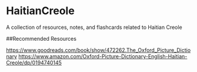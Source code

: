 # HaitianCreole
A collection of resources, notes, and flashcards related to Haitian Creole


##Recommended Resources

https://www.goodreads.com/book/show/472262.The_Oxford_Picture_Dictionary
https://www.amazon.com/Oxford-Picture-Dictionary-English-Haitian-Creole/dp/0194740145
